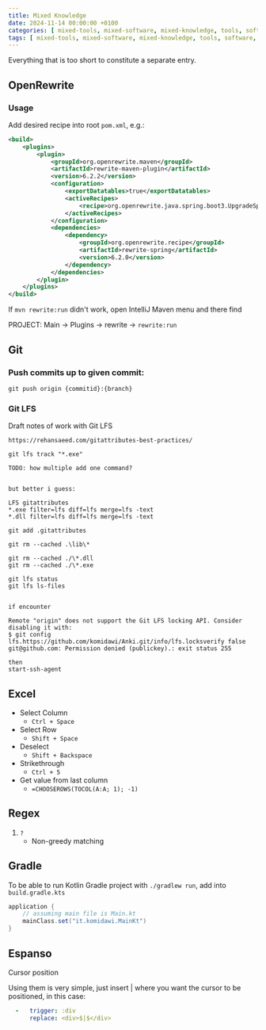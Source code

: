 ```yaml
---
title: Mixed Knowledge
date: 2024-11-14 00:00:00 +0100
categories: [ mixed-tools, mixed-software, mixed-knowledge, tools, software, knowledge ]
tags: [ mixed-tools, mixed-software, mixed-knowledge, tools, software, knowledge ] # TAG names should always be lowercase
---
```


Everything that is too short to constitute a separate entry.

## OpenRewrite

### Usage

Add desired recipe into root `pom.xml`, e.g.:

```xml
<build>
    <plugins>
        <plugin>
            <groupId>org.openrewrite.maven</groupId>
            <artifactId>rewrite-maven-plugin</artifactId>
            <version>6.2.2</version>
            <configuration>
                <exportDatatables>true</exportDatatables>
                <activeRecipes>
                    <recipe>org.openrewrite.java.spring.boot3.UpgradeSpringBoot_3_2</recipe>
                </activeRecipes>
            </configuration>
            <dependencies>
                <dependency>
                    <groupId>org.openrewrite.recipe</groupId>
                    <artifactId>rewrite-spring</artifactId>
                    <version>6.2.0</version>
                </dependency>
            </dependencies>
        </plugin>
    </plugins>
</build>
```

If `mvn rewrite:run` didn't work, open IntelliJ Maven menu and there find

PROJECT: Main -> Plugins -> rewrite -> `rewrite:run`


## Git

### Push commits up to given commit:

```shell
git push origin {commitid}:{branch}
```

### Git LFS

Draft notes of work with Git LFS

```text
https://rehansaeed.com/gitattributes-best-practices/

git lfs track "*.exe"

TODO: how multiple add one command?


but better i guess:

LFS gitattributes
*.exe filter=lfs diff=lfs merge=lfs -text
*.dll filter=lfs diff=lfs merge=lfs -text

git add .gitattributes

git rm --cached .\lib\*

git rm --cached ./\*.dll
git rm --cached ./\*.exe

git lfs status
git lfs ls-files


if encounter

Remote "origin" does not support the Git LFS locking API. Consider disabling it with:
$ git config lfs.https://github.com/komidawi/Anki.git/info/lfs.locksverify false
git@github.com: Permission denied (publickey).: exit status 255

then
start-ssh-agent
```

## Excel

- Select Column
    - `Ctrl + Space`
- Select Row
    - `Shift + Space`
- Deselect
    - `Shift + Backspace`
- Strikethrough
    - `Ctrl + 5`
- Get value from last column
    - `=CHOOSEROWS(TOCOL(A:A; 1); -1)`

## Regex

1. `?`
    - Non-greedy matching

## Gradle

To be able to run Kotlin Gradle project with `./gradlew run`, add into `build.gradle.kts`

```groovy
application {
    // assuming main file is Main.kt
    mainClass.set("it.komidawi.MainKt")
}
```

## Espanso

Cursor position

Using them is very simple, just insert $|$ where you want the cursor to be positioned, in this case:

```yaml
  -   trigger: :div
      replace: <div>$|$</div>
```

